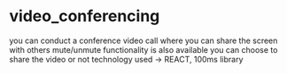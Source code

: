 # video_conferencing
you can conduct a conference video call where you can share the screen with others
mute/unmute functionality is also available
you can choose to share the video or not
technology used -> REACT, 100ms library
